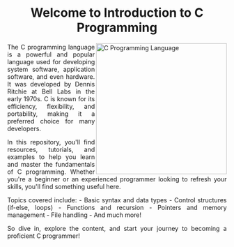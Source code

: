 <h1 align="center">Welcome to Introduction to C Programming</h1>

<p align="justify">
  <img src="c_language_image_url_here" alt="C Programming Language" width="300" align="right">
  The C programming language is a powerful and popular language used for developing system software, application software, and even hardware. It was developed by Dennis Ritchie at Bell Labs in the early 1970s. C is known for its efficiency, flexibility, and portability, making it a preferred choice for many developers.
</p>

<p align="justify">
  In this repository, you'll find resources, tutorials, and examples to help you learn and master the fundamentals of C programming. Whether you're a beginner or an experienced programmer looking to refresh your skills, you'll find something useful here.
</p>

<p align="justify">
  Topics covered include:
  - Basic syntax and data types
  - Control structures (if-else, loops)
  - Functions and recursion
  - Pointers and memory management
  - File handling
  - And much more!
</p>

<p align="justify">
  So dive in, explore the content, and start your journey to becoming a proficient C programmer!
</p>
